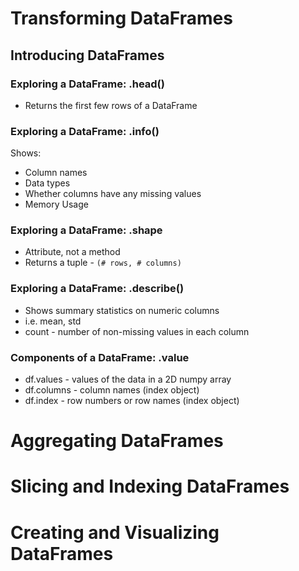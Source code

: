 # Transforming DataFrames

## Introducing DataFrames

### Exploring a DataFrame: .head()

- Returns the first few rows of a DataFrame

### Exploring a DataFrame: .info()

Shows:

- Column names
- Data types
- Whether columns have any missing values
- Memory Usage

### Exploring a DataFrame: .shape

- Attribute, not a method
- Returns a tuple - `(# rows, # columns)`

### Exploring a DataFrame: .describe()

- Shows summary statistics on numeric columns
- i.e. mean, std
- count - number of non-missing values in each column

### Components of a DataFrame: .value

- df.values - values of the data in a 2D numpy array
- df.columns - column names (index object)
- df.index - row numbers or row names (index object)

# Aggregating DataFrames

# Slicing and Indexing DataFrames

# Creating and Visualizing DataFrames
